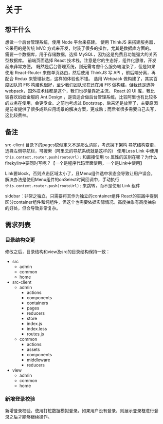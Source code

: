 关于
===

## 想干什么
想做一个后台管理系统，使用 Node 平台来搭建。
使用 ThinkJS 来搭建服务器，它采用的是传统 MVC 方式来开发，封装了很多的操作，尤其是数据库方面的。
需要一个数据库，用于存储数据，选择 MySQL，因为这是免费且功能强大的关系型数据库。
前端页面选择 React 技术栈，注意是它的生态好，组件化思维，开发起来非常方便。
既然是后台管理系统，则无需考虑什么服务端渲染了，但是如果使用 React-Router 来做单页路由，然后使用 ThinkJS 写 API ，前后端分离，再配合 Redux 来管理状态，这样的体验也不错。
选用 Webpack 做构建了，其实百度团队的 FIS 构建也很好，至少我们团队现在还在用 FIS 做构建，但我还是选择 webpack，国外技术栈都是这个，我们也尽量靠近主流。
React 的 UI 库，我比较喜欢蚂蚁金服的 Ant.Design ，是否适合做后台管理系统，比较阿里也有比较多的业务在使用，会更专业。之前也考虑过 Bootstrap，后来还是放弃了，主要原因是前者提供了很多成熟应用场景的解决方案，更成熟；而后者很多需要自己去写，这比较费神。

## 备注
src-client 目录下的pages貌似定义不是那么清除，考虑换下架构
导航结构变更，选择左侧导航栏，可搜索（阿里云的导航系统就是这样的）
使用Less
Link 中使用 `this.context.router.push(routeUrl);` 和直接使用 `to` 属性的区别在哪？为什么firekylin中要同时写呢？【一个是程序代码里面使用，一个是Link中使用】

Link要block，否则点击区域太小了，且Menu组件选中状态会导致让用户误会。解决办法是使用Menu组件的onSelect时间回调中，手动执行 `this.context.router.push(routeUrl);` 来跳转，而不是使用 Link 组件


sidebar：非常之独立，只需要将其作为独立的container组件
React的实践中提到区分container组件和纯组件，但这个也需要依据实际情况。高度抽象有高度抽象的好处，但会导致非常复杂。

## 需求列表

### 目录结构变更
修改之后，目录结构和view及src的目录结构保持一致：

- src
  - admin
  - common
  - home
- src-client
  - admin
    - actions
    - components
    - containers
    - pages
    - reducers
    - store
    - index.js
    - index.less
    - routes.js
  - common
    - actions
    - assets
    - components
    - middleware
    - reducers
- view
  - admin
  - common
  - home

### 新增登录校验
新增登录校验，使用打桩数据模拟登录。如果用户没有登录，则展示登录框进行登录之后才能够继续操作。
